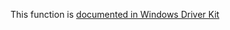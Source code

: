 This function is [documented in Windows Driver Kit](https://learn.microsoft.com/en-us/windows-hardware/drivers/ddi/wdm/nf-wdm-rtlfindclearruns)
